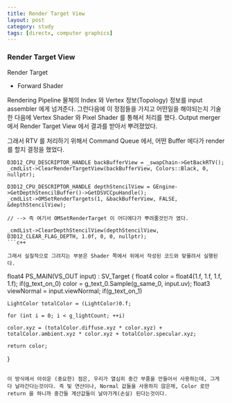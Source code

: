 ```yaml
---
title: Render Target View
layout: post
category: study
tags: [directx, computer graphics]
---
```


### Render Target View

Render Target

* Forward Shader

Rendering Pipeline
물체의 Index 와 Vertex 정보(Topology) 정보를 input assembler 에게 넘겨준다. 그런다음에 이 정점들을 가지고 어떤일을 해야되는지 기술한 다음에
Vertex Shader 와 Pixel Shader 를 통해서 처리를 했다. Output merger 에서 Render Target View 에서 결과를 받아서 뿌려졌었다.

그래서 RTV 를 처리하기 위해서 Command Queue 에서, 어떤 Buffer 에다가 render 를 할지 결정을 했었다.
```
D3D12_CPU_DESCRIPTOR_HANDLE backBufferView = _swapChain->GetBackRTV();
_cmdList->ClearRenderTargetView(backBufferView, Colors::Black, 0, nullptr);

D3D12_CPU_DESCRIPTOR_HANDLE depthStencilView = GEngine->GetDepthStencilBuffer()->GetDSVCCpuHandle();
_cmdList->OMSetRenderTargets(1, &backBufferView, FALSE, &depthStencilView);

// --> 즉 여기서 OMSetRenderTarget 이 어디에다가 뿌려줄것인가 였다.

_cmdList->ClearDepthStencilView(depthStencilView, D3D12_CLEAR_FLAG_DEPTH, 1.0f, 0, 0, nullptr);
```c++

그래서 실질적으로 그려지는 부분은 Shader 쪽에서 위에서 작성된 코드와 맞물려서 실행된다.

```
float4 PS_MAIN(VS_OUT input) : SV_Target
{
    float4 color = float4(1.f, 1.f, 1.f, 1.f);
    if(g_text_on_0)
	color = g_text_0.Sample(g_same_0, input.uv);
    float3 viewNormal = input.viewNormal;
    if(g_text_on_1)
    
    LightColor totalColor = (LightColor)0.f;
    
    for (int i = 0; i < g_lightCount; ++i)
    
    color.xyz = (totalColor.diffuse.xyz * color.xyz) + totalColor.ambient.xyz * color.xyz + totalColor.specular.xyz;

    return color;
}
```

이 방식에서 아쉬운 (중요한) 점은, 우리가 열심히 중간 부품을 만들어서 사용하는데, 그게 다 날라간다는것이다. 즉 빛 연산이나, Normal 값들을 사용하지 않은채, Color 로만 return 을 하니까 중간들 계산값들이 날아가게(손실) 된다는것이다.

